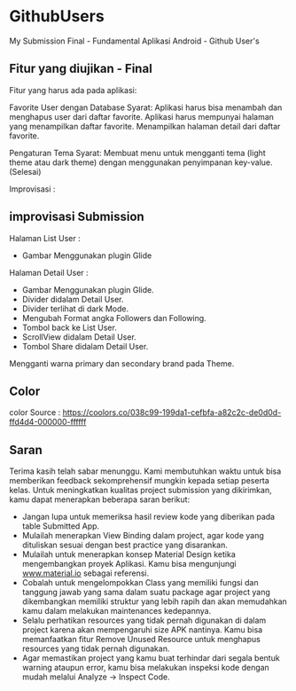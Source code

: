 # GithubUsers
 My Submission Final - Fundamental Aplikasi Android - Github User's

## Fitur yang diujikan - Final
Fitur yang harus ada pada aplikasi:

Favorite User dengan Database
Syarat:
Aplikasi harus bisa menambah dan menghapus user dari daftar favorite.
Aplikasi harus mempunyai halaman yang menampilkan daftar favorite.
Menampilkan halaman detail dari daftar favorite.

Pengaturan Tema
Syarat:
Membuat menu untuk mengganti tema (light theme atau dark theme) dengan menggunakan penyimpanan key-value. (Selesai)

Improvisasi :

[comment]: <> (Aplikasi sesuai standar.)

[comment]: <> (Kode bersih.)

[comment]: <> (Aplikasi bisa menjaga data ketika orientasi dari potrait ke landscape atau sebaliknya.)

[comment]: <> (Menggunakan library networking Retrofit.)

[comment]: <> (Menggunakan RoboPojoGenerator untuk membuat data class response dan di custom.)

[comment]: <> (Menerapkan Android Architecture Component yaitu ViewModel dan LiveData.)

[comment]: <> (Terdapat halaman utama users menggunakan endpoint https://api.github.com/users.)

[comment]: <> (Merapikan file kedalam package directory.)

[comment]: <> (Tema warna yang elegan.)

[comment]: <> (Terdapat fitur Refresh di Halaman Utama.)

[comment]: <> (terdapat fitur share di Halaman Detail User.)

[comment]: <> (Yang ingin ditambahkan :)

[comment]: <> (- merubah sumber data menjadi API)

[comment]: <> (- menambahkan fitur pencarian user di halaman utama dan hasil dapat diklik menuju detail user)

[comment]: <> (- fragment list follower dan following didalam detail user menggunakan tabLayout)

[comment]: <> (- ada indikator loading ketika memuat data)

## improvisasi Submission

Halaman List User :
- Gambar Menggunakan plugin Glide

Halaman Detail User :
- Gambar Menggunakan plugin Glide.
- Divider didalam Detail User.
- Divider terlihat di dark Mode.
- Mengubah Format angka Followers dan Following.
- Tombol back ke List User.
- ScrollView didalam Detail User.
- Tombol Share didalam Detail User.

Mengganti warna primary dan secondary brand pada Theme.

## Color
 color Source : https://coolors.co/038c99-199da1-cefbfa-a82c2c-de0d0d-ffd4d4-000000-ffffff

## Saran

Terima kasih telah sabar menunggu. Kami membutuhkan waktu untuk bisa memberikan feedback sekomprehensif mungkin kepada setiap peserta kelas. Untuk meningkatkan kualitas project submission yang dikirimkan, kamu dapat menerapkan beberapa saran berikut:

- Jangan lupa untuk memeriksa hasil review kode yang diberikan pada table Submitted App.
- Mulailah menerapkan View Binding dalam project, agar kode yang dituliskan sesuai dengan best practice yang disarankan.
- Mulailah untuk menerapkan konsep Material Design ketika mengembangkan proyek Aplikasi. Kamu bisa mengunjungi www.material.io sebagai referensi.
- Cobalah untuk mengelompokkan Class yang memiliki fungsi dan tanggung jawab yang sama dalam suatu package agar project yang dikembangkan memiliki struktur yang lebih rapih dan akan memudahkan kamu dalam melakukan maintenances kedepannya.
- Selalu perhatikan resources yang tidak pernah digunakan di dalam project karena akan mempengaruhi size APK nantinya. Kamu bisa memanfaatkan fitur Remove Unused Resource untuk menghapus resources yang tidak pernah digunakan.
- Agar memastikan project yang kamu buat terhindar dari segala bentuk warning ataupun error, kamu bisa melakukan inspeksi kode dengan mudah melalui Analyze → Inspect Code.